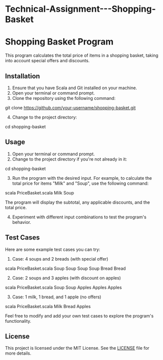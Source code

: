 # Technical-Assignment---Shopping-Basket
# Shopping Basket Program

This program calculates the total price of items in a shopping basket, taking into account special offers and discounts.

## Installation

1. Ensure that you have Scala and Git installed on your machine.
2. Open your terminal or command prompt.
3. Clone the repository using the following command:

git clone https://github.com/your-username/shopping-basket.git

4. Change to the project directory:

cd shopping-basket

## Usage

1. Open your terminal or command prompt.
2. Change to the project directory if you're not already in it:

cd shopping-basket

3. Run the program with the desired input. For example, to calculate the total price for items "Milk" and "Soup", use the following command:

scala PriceBasket.scala Milk Soup

The program will display the subtotal, any applicable discounts, and the total price.

4. Experiment with different input combinations to test the program's behavior.

## Test Cases

Here are some example test cases you can try:

1. Case: 4 soups and 2 breads (with special offer)

scala PriceBasket.scala Soup Soup Soup Soup Bread Bread

2. Case: 2 soups and 3 apples (with discount on apples)

scala PriceBasket.scala Soup Soup Apples Apples Apples

3. Case: 1 milk, 1 bread, and 1 apple (no offers)

scala PriceBasket.scala Milk Bread Apples


Feel free to modify and add your own test cases to explore the program's functionality.

## License

This project is licensed under the MIT License. See the [LICENSE](LICENSE) file for more details.


